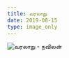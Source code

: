 ```yaml
---
title: வரலாறு
date: 2019-08-15
type: image_only
---
```

![வரலாறு - நவிலன்](/$relToAbs("history.jpg")$)
